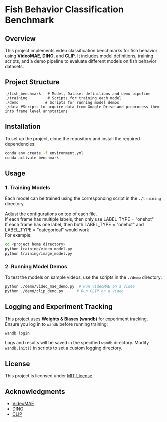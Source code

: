 # Fish Behavior Classification Benchmark

## Overview
This project implements video classification benchmarks for fish behavior using **VideoMAE**, **DINO**, and **CLIP**. It includes model definitions, training scripts, and a demo pipeline to evaluate different models on fish behavior datasets.

## Project Structure
```
./fish_benchmark   # Model, Dataset definitions and demo pipeline
./training         # Scripts for training each model
./demo            # Scripts for running model demos
./data #Scripts to acquire data from Google Drive and preprocess them into frame level annotations
```

## Installation
To set up the project, clone the repository and install the required dependencies:

```bash
conda env create -f environment.yml
conda activate benchmark
```

## Usage

### 1. Training Models
Each model can be trained using the corresponding script in the `./training` directory.  

Adjust the configurations on top of each file.  
If each frame has multiple labels, then only use LABEL_TYPE = "onehot"  
If each frame has one label, then both  LABEL_TYPE = "onehot" and LABEL_TYPE = "categorical" would work  
For example:

```bash
cd <project home directory>
python training/video_model.py
python training/image_model.py
```

### 2. Running Model Demos
To test the models on sample videos, use the scripts in the `./demo` directory:

```bash
python ./demo/video_mae_demo.py  # Run VideoMAE on a video
python ./demo/clip_demo.py      # Run CLIP on a video
```

## Logging and Experiment Tracking
This project uses **Weights & Biases (wandb)** for experiment tracking. Ensure you log in to `wandb` before running training:

```bash
wandb login
```

Logs and results will be saved in the specified `wandb` directory. Modify `wandb.init()` in scripts to set a custom logging directory.

## License
This project is licensed under [MIT License](LICENSE).

## Acknowledgments
- [VideoMAE](https://github.com/MCG-NJU/VideoMAE)
- [DINO](https://github.com/facebookresearch/dino)
- [CLIP](https://github.com/openai/CLIP)
